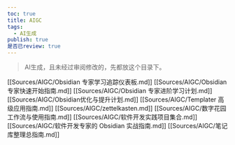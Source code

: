```yaml
---
toc: true
title: AIGC
tags:
  - AI生成
publish: true
是否已review: true
---
```


> AI生成，且未经过审阅修改的，先都放这个目录下。

[[Sources/AIGC/Obsidian 专家学习追踪仪表板.md]]
[[Sources/AIGC/Obsidian 专家快速开始指南.md]]
[[Sources/AIGC/Obsidian 专家进阶学习计划.md]]
[[Sources/AIGC/Obsidian优化与提升计划.md]]
[[Sources/AIGC/Templater 高级应用指南.md]]
[[Sources/AIGC/zettelkasten.md]]
[[Sources/AIGC/数字花园工作流与使用指南.md]]
[[Sources/AIGC/软件开发实践项目集合.md]]
[[Sources/AIGC/软件开发专家的 Obsidian 实战指南.md]]
[[Sources/AIGC/笔记库整理总指南.md]]
